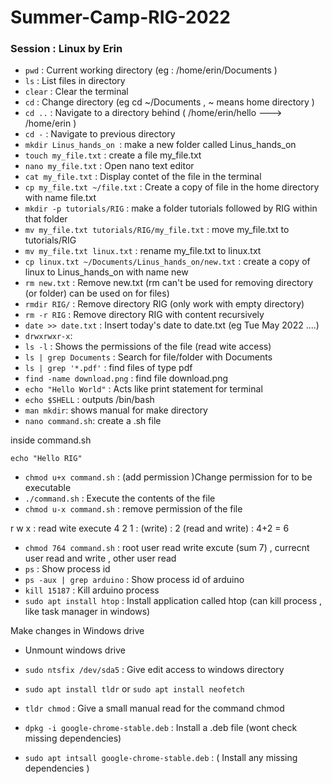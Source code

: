 # Summer-Camp-RIG-2022

### Session : Linux by Erin

- `pwd` : Current working directory (eg : /home/erin/Documents )
- `ls` : List files in directory
- `clear` : Clear the terminal
- `cd` : Change directory (eg cd ~/Documents , ~ means home directory )
- `cd ..` : Navigate to a directory behind ( /home/erin/hello ---> /home/erin )
- `cd -` : Navigate to previous directory
- `mkdir Linus_hands_on `: make a new folder called Linus_hands_on
- `touch my_file.txt` : create a file my_file.txt
- `nano my_file.txt` : Open nano text editor
- `cat my_file.txt` : Display contet of the file in the terminal
- `cp my_file.txt ~/file.txt` : Create a copy of file in the home directory with name file.txt
- `mkdir -p tutorials/RIG` : make a folder tutorials followed by RIG within that folder
- `mv my_file.txt tutorials/RIG/my_file.txt` : move my_file.txt to tutorials/RIG
- `mv my_file.txt linux.txt` : rename my_file.txt to linux.txt
- `cp linux.txt ~/Documents/Linus_hands_on/new.txt` : create a copy of linux to Linus_hands_on with name new
- `rm new.txt` : Remove new.txt (rm can't be used for removing directory (or folder) can be used on for files)
- `rmdir RIG/` : Remove directory RIG (only work with empty directory)
- `rm -r RIG` : Remove directory RIG with content recursively
- `date >> date.txt` : Insert today's date to date.txt (eg Tue May 2022 ....)
- `drwxrwxr-x`: 
- `ls -l` : Shows the permissions of the file (read wite access)
- `ls | grep Documents` : Search for file/folder with Documents 
- `ls | grep '*.pdf'` : find files of type pdf
- `find -name download.png` : find file download.png
- `echo "Hello World"` : Acts like print statement for terminal
- `echo $SHELL` : outputs /bin/bash
- `man mkdir`: shows manual for make directory
- `nano command.sh`: create a .sh file

inside command.sh

```
echo "Hello RIG"
```

- `chmod u+x command.sh` : (add permission )Change permission for to be executable
- `./command.sh` : Execute the contents of the file
- `chmod u-x command.sh` : remove permission of the file

r w x : read wite execute 
4 2 1 : 
(write) : 2 
(read and write) : 4+2 = 6

- `chmod 764 command.sh` : root user read write excute (sum 7) , currecnt user read and write , other user read
- `ps` : Show process id
- `ps -aux | grep arduino` :  Show process id of arduino
- `kill 15187` : Kill arduino process
- `sudo apt install htop` : Install application called htop (can kill process , like task manager in windows)

Make changes in Windows drive

- Unmount windows drive
- `sudo ntsfix /dev/sda5` : Give edit access to windows directory


- `sudo apt install tldr` or `sudo apt install neofetch`
- `tldr chmod` : Give a small manual read for the command chmod
- `dpkg -i google-chrome-stable.deb` : Install a .deb file (wont check missing dependencies)
- `sudo apt intsall google-chrome-stable.deb` : ( Install any missing dependencies )



